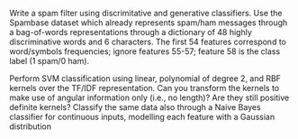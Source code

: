 Write a spam filter using discrimitative and generative classifiers. Use the Spambase dataset which already represents spam/ham messages through a bag-of-words representations through a dictionary of 48 highly discriminative words and 6 characters. The first 54 features correspond to word/symbols frequencies; ignore features 55-57; feature 58 is the class label (1 spam/0 ham).

Perform SVM classification using linear, polynomial of degree 2, and RBF kernels over the TF/IDF representation. 
Can you transform the kernels to make use of angular information only (i.e., no length)? Are they still positive definite kernels?
Classify the same data also through a Naive Bayes classifier for continuous inputs, modelling each feature with a Gaussian distribution
